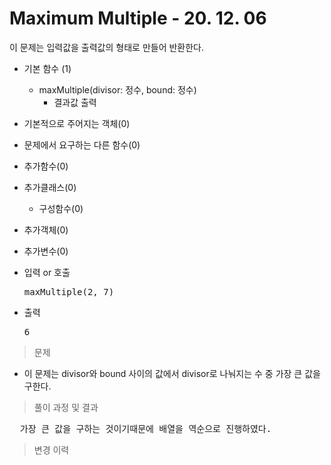 # Maximum Multiple - 20. 12. 06

이 문제는 입력값을 출력값의 형태로 만들어 반환한다.

- 기본 함수 (1)
  - maxMultiple(divisor: 정수, bound: 정수)
    - 결과값 출력
- 기본적으로 주어지는 객체(0)
- 문제에서 요구하는 다른 함수(0)
- 추가함수(0)
- 추가클래스(0)
  - 구성함수(0)
- 추가객체(0)
- 추가변수(0)

- 입력 or 호출
  <pre>maxMultiple(2, 7)</pre>
 
- 출력
  <pre>6</pre>

> 문제
  - 이 문제는 divisor와 bound 사이의 값에서 divisor로 나눠지는 수 중 가장 큰 값을 구한다.

> 풀이 과정 및 결과
<pre>
  가장 큰 값을 구하는 것이기때문에 배열을 역순으로 진행하였다.
</pre>

>변경 이력
<pre>
</pre>